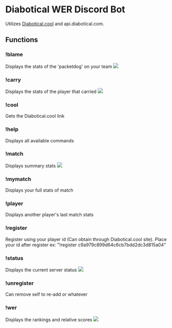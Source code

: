 # Diabotical WER Discord Bot

Utilizes [Diabotical.cool](diabotical.cool) and api.diabotical.com.

## Functions

### !blame          
Displays the stats of the 'packetdog' on your team
<img src="https://i.imgur.com/mph4Zna.png">

### !carry          
Displays the stats of the player that carried
<img src="https://i.imgur.com/ato5iE1.png">

### !cool
Gets the Diabotical.cool link

### !help
Displays all available commands

### !match
Displays summary stats
<img src="https://i.imgur.com/WWWFCoX.png">

### !mymatch
Displays your full stats of match

### !player
Displays another player's last match stats

### !register
Register using your player id (Can obtain through Diabotical.cool site). Place your id after register ex: "!register c9a979c899d64c6cb7bdd2dc3d815a04"

### !status
Displays the current server status
<img src="https://i.imgur.com/9M5W0YR.png">

### !unregister
Can remove self to re-add or whatever

### !wer
Displays the rankings and relative scores
<img src="https://i.imgur.com/tNvkfLI.png">
